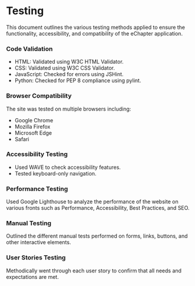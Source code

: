 # Testing

This document outlines the various testing methods applied to ensure the functionality, accessibility, and compatibility of the eChapter application.

### Code Validation

- HTML: Validated using W3C HTML Validator.
- CSS: Validated using W3C CSS Validator.
- JavaScript: Checked for errors using JSHint.
- Python: Checked for PEP 8 compliance using pylint.

### Browser Compatibility

The site was tested on multiple browsers including:

- Google Chrome
- Mozilla Firefox
- Microsoft Edge
- Safari

### Accessibility Testing

- Used WAVE to check accessibility features.
- Tested keyboard-only navigation.

### Performance Testing

Used Google Lighthouse to analyze the performance of the website on various fronts such as Performance, Accessibility, Best Practices, and SEO.

### Manual Testing

Outlined the different manual tests performed on forms, links, buttons, and other interactive elements.

### User Stories Testing

Methodically went through each user story to confirm that all needs and expectations are met.